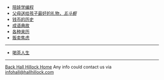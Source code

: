 <!-- docs/_sidebar.md -->

* [陪娃学编程](/docs/KidsStudyProgram.md)
* [父母送给孩子最好的礼物，*五斗橱*](/docs/WuDouChu.md)
* [钱币的历史](/docs/CoinHistroy.md)
* [成语典故](/docs/fixedwords.md)
* [各种来历](/docs/AgricultureandBiology.md)
* [贩卖焦虑](/docs/Worry.md)
***
* [喝茶人生](https://hallhillock.com/DocsMD/docs/Teaindex.html)
***
 <i class="fa fa-home" aria-hidden="true"></i> [Back Hall Hillock Home](https://hallhillock.com)
<a href="mailto: infohall@hallhillock.com"> <i class="fa fa-envelope" aria-hidden="true"></i> </a> Any info could contact us via infohall@hallhillock.com